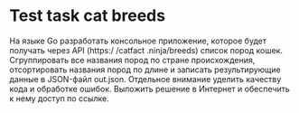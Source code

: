 # Test task cat breeds

На языке Go разработать консольное приложение, которое будет получать через API (https:/ /catfact .ninja/breeds) список пород кошек. Сгруппировать все названия пород по стране происхождения, отсортировать названия пород по длине и записать результирующие данные в JSON-файл out.json.
Отдельное внимание уделить качеству кода и обработке ошибок.
Выложить решение в Интернет и обеспечить к нему доступ по ссылке.
